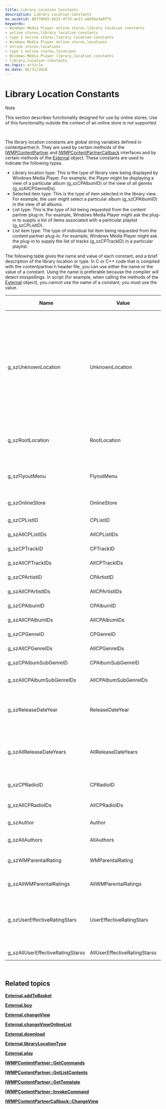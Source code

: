 ```yaml
---
title: Library Location Constants
description: Library Location Constants
ms.assetid: 88ff9b91-6b21-4f7d-ae13-e8456a3e0f75
keywords:
- Windows Media Player online stores,library location constants
- online stores,library location constants
- type 1 online stores,library location constants
- Windows Media Player online stores,locations
- online stores,locations
- type 1 online stores,locations
- Windows Media Player library,location constants
- library,location constants
ms.topic: article
ms.date: 05/31/2018
---
```


# Library Location Constants

> [!Note]  
> This section describes functionality designed for use by online stores. Use of this functionality outside the context of an online store is not supported.

 

The library location constants are global string variables defined in contentpartner.h. They are used by certain methods of the [IWMPContentPartner](/previous-versions/windows/desktop/api/contentpartner/nn-contentpartner-iwmpcontentpartner) and [IWMPContentPartnerCallback](/previous-versions/previous-versions/windows/desktop/api/contentpartner/nn-contentpartner-iwmpcontentpartnercallback) interfaces and by certain methods of the [External](external-object-for-type-1-online-stores.md) object. These constants are used to indicate the following types.

-   Library location type: This is the type of library view being displayed by Windows Media Player. For example, the Player might be displaying a view of a particular album (g\_szCPAlbumID) or the view of all genres (g\_szAllCPGenreIDs).
-   Selected item type: This is the type of item selected in the library view. For example, the user might select a particular album (g\_szCPAlbumID) in the view of all albums.
-   List type: This is the type of list being requested from the content partner plug-in. For example, Windows Media Player might ask the plug-in to supply a list of items associated with a particular playlist (g\_szCPListID).
-   List item type: The type of individual list item being requested from the content partner plug-in. For example, Windows Media Player might ask the plug-in to supply the list of tracks (g\_szCPTrackID) in a particular playlist.

The following table gives the name and value of each constant, and a brief description of the library location or type. In C or C++ code that is compiled with the contentpartner.h header file, you can use either the name or the value of a constant. Using the name is preferable because the compiler will detect misspellings. In script (for example, when calling the methods of the [External](external-object-for-type-1-online-stores.md) object), you cannot use the name of a constant; you must use the value.



| Name                              | Value                        | Location or type                                                                                                                                                   |
|-----------------------------------|------------------------------|--------------------------------------------------------------------------------------------------------------------------------------------------------------------|
| g\_szUnknownLocation              | UnknownLocation              | A set of tracks that is neither an album nor a playlist. Windows Media Player also uses this constant in the rare event that it cannot determine a valid location. |
| g\_szRootLocation                 | RootLocation                 | The top node in the library tree-view control                                                                                                                      |
| g\_szFlyoutMenu                   | FlyoutMenu                   | The current online store's flyout menu                                                                                                                             |
| g\_szOnlineStore                  | OnlineStore                  | All online stores                                                                                                                                                  |
| g\_szCPListID                     | CPListID                     | An individual list                                                                                                                                                 |
| g\_szAllCPListIDs                 | AllCPListIDs                 | All lists                                                                                                                                                          |
| g\_szCPTrackID                    | CPTrackID                    | An individual track                                                                                                                                                |
| g\_szAllCPTrackIDs                | AllCPTrackIDs                | All tracks                                                                                                                                                         |
| g\_szCPArtistID                   | CPArtistID                   | An individual artist                                                                                                                                               |
| g\_szAllCPArtistIDs               | AllCPArtistIDs               | All artists                                                                                                                                                        |
| g\_szCPAlbumID                    | CPAlbumID                    | An individual album                                                                                                                                                |
| g\_szAllCPAlbumIDs                | AllCPAlbumIDs                | All albums                                                                                                                                                         |
| g\_szCPGenreID                    | CPGenreID                    | An individual genre                                                                                                                                                |
| g\_szAllCPGenreIDs                | AllCPGenreIDs                | All genres                                                                                                                                                         |
| g\_szCPAlbumSubGenreID            | CPAlbumSubGenreID            | An individual subgenre                                                                                                                                             |
| g\_szAllCPAlbumSubGenreIDs        | AllCPAlbumSubGenreIDs        | All subgenres                                                                                                                                                      |
| g\_szReleaseDateYear              | ReleaseDateYear              | An individual year that catalog content was released                                                                                                               |
| g\_szAllReleaseDateYears          | AllReleaseDateYears          | All years that catalog content was released                                                                                                                        |
| g\_szCPRadioID                    | CPRadioID                    | An individual radio stream                                                                                                                                         |
| g\_szAllCPRadioIDs                | AllCPRadioIDs                | All radio streams                                                                                                                                                  |
| g\_szAuthor                       | Author                       | An individual author                                                                                                                                               |
| g\_szAllAuthors                   | AllAuthors                   | All authors                                                                                                                                                        |
| g\_szWMParentalRating             | WMParentalRating             | An individual parental rating                                                                                                                                      |
| g\_szAllWMParentalRatings         | AllWMParentalRatings         | All parental ratings                                                                                                                                               |
| g\_szUserEffectiveRatingStars     | UserEffectiveRatingStars     | An individual user rating, measured as a number of stars                                                                                                           |
| g\_szAllUserEffectiveRatingStarss | AllUserEffectiveRatingStarss | All user ratings                                                                                                                                                   |



 

## Related topics

<dl> <dt>

[**External.addToBasket**](external-addtobasket.md)
</dt> <dt>

[**External.buy**](external-buy.md)
</dt> <dt>

[**External.changeView**](external-changeview.md)
</dt> <dt>

[**External.changeViewOnlineList**](external-changeviewonlinelist.md)
</dt> <dt>

[**External.download**](external-download.md)
</dt> <dt>

[**External.libraryLocationType**](external-librarylocationtype.md)
</dt> <dt>

[**External.play**](external-play.md)
</dt> <dt>

[**IWMPContentPartner::GetCommands**](/previous-versions/windows/desktop/api/contentpartner/nf-contentpartner-iwmpcontentpartner-getcommands)
</dt> <dt>

[**IWMPContentPartner::GetListContents**](/previous-versions/windows/desktop/api/contentpartner/nf-contentpartner-iwmpcontentpartner-getlistcontents)
</dt> <dt>

[**IWMPContentPartner::GetTemplate**](/previous-versions/windows/desktop/api/contentpartner/nf-contentpartner-iwmpcontentpartner-gettemplate)
</dt> <dt>

[**IWMPContentPartner::InvokeCommand**](/previous-versions/windows/desktop/api/contentpartner/nf-contentpartner-iwmpcontentpartner-invokecommand)
</dt> <dt>

[**IWMPContentPartnerCallback::ChangeView**](/previous-versions/windows/desktop/api/contentpartner/nf-contentpartner-iwmpcontentpartnercallback-changeview)
</dt> </dl>

 

 




